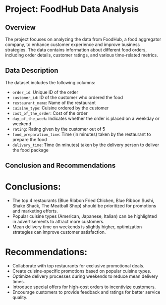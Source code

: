 # Project: FoodHub Data Analysis

## Overview

The project focuses on analyzing the data from FoodHub, a food aggregator company, to enhance customer experience and improve business strategies. The data contains information about different food orders, including order details, customer ratings, and various time-related metrics.

## Data Description

The dataset includes the following columns:

- `order_id`: Unique ID of the order
- `customer_id`: ID of the customer who ordered the food
- `restaurant_name`: Name of the restaurant
- `cuisine_type`: Cuisine ordered by the customer
- `cost_of_the_order`: Cost of the order
- `day_of_the_week`: Indicates whether the order is placed on a weekday or weekend
- `rating`: Rating given by the customer out of 5
- `food_preparation_time`: Time (in minutes) taken by the restaurant to prepare the food
- `delivery_time`: Time (in minutes) taken by the delivery person to deliver the food package

## Conclusion and Recommendations
# Conclusions:
- The top 4 restaurants (Blue Ribbon Fried Chicken, Blue Ribbon Sushi, Shake Shack, The Meatball Shop) should be prioritized for promotions and marketing efforts.
- Popular cuisine types (American, Japanese, Italian) can be highlighted in advertisements to attract more customers.
- Mean delivery time on weekends is slightly higher, optimization strategies can improve customer satisfaction.
# Recommendations:
- Collaborate with top restaurants for exclusive promotional deals.
- Create cuisine-specific promotions based on popular cuisine types.
- Optimize delivery processes during weekends to reduce mean delivery times.
- Introduce special offers for high-cost orders to incentivize customers.
- Encourage customers to provide feedback and ratings for better service quality.
